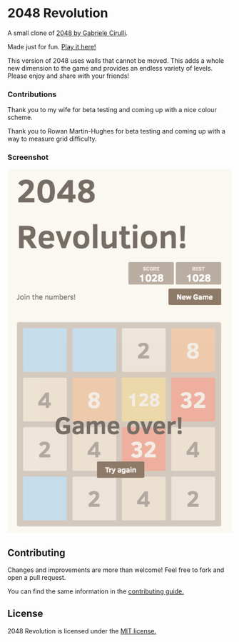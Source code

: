 # 2048 Revolution
A small clone of [2048 by Gabriele Cirulli](http://gabrielecirulli.github.io/2048/).

Made just for fun. [Play it here!](http://dimkadimon.github.io/2048Revolution/)

This version of 2048 uses walls that cannot be moved. This adds a whole new dimension to the game and provides an endless variety of levels. Please enjoy and share with your friends!

### Contributions

Thank you to my wife for beta testing and coming up with a nice colour scheme.

Thank you to Rowan Martin-Hughes for beta testing and coming up with a way to measure grid difficulty.


### Screenshot

<p align="center">
  <img src="https://github.com/dimkadimon/2048Revolution/blob/master/screenshot.png" alt="Screenshot"/>
</p>


## Contributing
Changes and improvements are more than welcome! Feel free to fork and open a pull request.

You can find the same information in the [contributing guide.](https://github.com/dimkadimon/2048Revolution/blob/master/CONTRIBUTING.md)

## License
2048 Revolution is licensed under the [MIT license.](https://github.com/dimkadimon/2048Revolution/blob/master/LICENSE.txt)
